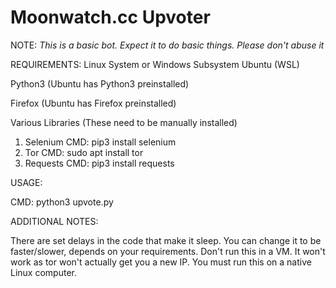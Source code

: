 # Moonwatch.cc Upvoter

NOTE:
*This is a basic bot. Expect it to do basic things. Please don't abuse it*


REQUIREMENTS:
Linux System or Windows Subsystem Ubuntu (WSL)

Python3 (Ubuntu has Python3 preinstalled)

Firefox (Ubuntu has Firefox preinstalled)


Various Libraries (These need to be manually installed)
1. Selenium CMD: pip3 install selenium
2. Tor CMD: sudo apt install tor
3. Requests CMD: pip3 install requests

USAGE:

CMD: python3 upvote.py

ADDITIONAL NOTES:

There are set delays in the code that make it sleep. You can change it to be faster/slower, depends on your requirements.
Don't run this in a VM. It won't work as tor won't actually get you a new IP. You must run this on a native Linux computer.
